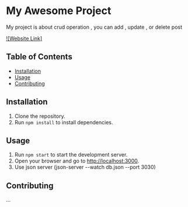 # My Awesome Project

My project is about crud operation ,
you can add , update , or delete post

[![Website Link]](https://io-dashboard.netlify.app/)

## Table of Contents

- [Installation](#installation)
- [Usage](#usage)
- [Contributing](#contributing)

## Installation

1. Clone the repository.
2. Run `npm install` to install dependencies.

## Usage

1. Run `npm start` to start the development server.
2. Open your browser and go to [http://localhost:3000](http://localhost:3000).
3. Use json server (json-server --watch db.json --port 3030)

## Contributing

...
